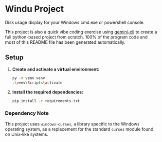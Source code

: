 # Windu Project

Disk usage display for your Windows cmd.exe or powershell console.

This project is also a quick vibe coding exercise using [gemini-cli](https://cloud.google.com/gemini/docs/codeassist/gemini-cli) to create a full python-based project from scratch. 100% of the program code and most of this README file has been generated automatically.


## Setup

1. **Create and activate a virtual environment:**
   ```sh
   py -m venv venv
   .\venv\Scripts\activate
   ```

2. **Install the required dependencies:**
   ```sh
   pip install -r requirements.txt
   ```

### Dependency Note

This project uses `windows-curses`, a library specific to the Windows operating system, as a replacement for the standard `curses` module found on Unix-like systems.
